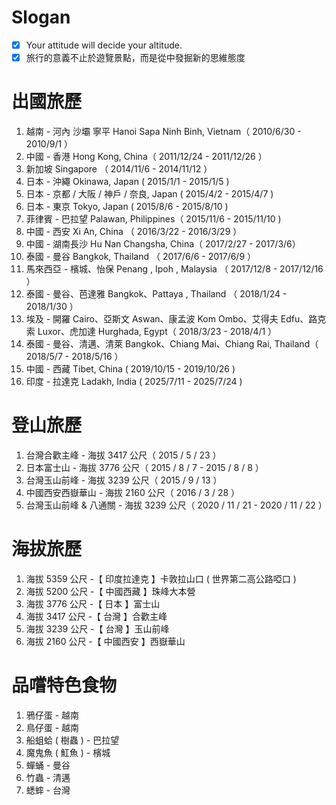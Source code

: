 # Slogan
- [x] Your attitude will decide your altitude.
- [x] 旅行的意義不止於遊覽景點，而是從中發掘新的思維態度

# 出國旅歷
1. 越南 - 河內 沙壩 寧平 Hanoi Sapa Ninh Binh, Vietnam（ 2010/6/30 - 2010/9/1 ）
2. 中國 - 香港 Hong Kong, China（ 2011/12/24 - 2011/12/26 ）
3. 新加坡 Singapore （ 2014/11/6 - 2014/11/12 ）
4. 日本 - 沖繩  Okinawa, Japan  ( 2015/1/1 - 2015/1/5 )
5. 日本 - 京都 / 大阪 / 神戶 / 奈良, Japan  ( 2015/4/2 - 2015/4/7 )
6. 日本 - 東京 Tokyo, Japan  ( 2015/8/6 - 2015/8/10 )
7. 菲律賓 - 巴拉望 Palawan,  Philippines（ 2015/11/6 - 2015/11/10 ) 
8. 中國 - 西安 Xi An, China （ 2016/3/22 - 2016/3/29 ）
9. 中國 - 湖南長沙 Hu Nan Changsha, China（ 2017/2/27 - 2017/3/6）
10. 泰國 - 曼谷 Bangkok, Thailand （ 2017/6/6 - 2017/6/9 ）
11. 馬來西亞 - 檳城、怡保 Penang , Ipoh  , Malaysia （ 2017/12/8 - 2017/12/16 ）
12. 泰國 - 曼谷、芭達雅 Bangkok、Pattaya  , Thailand （ 2018/1/24 - 2018/1/30 ）
13. 埃及 - 開羅 Cairo、亞斯文 Aswan、康孟波 Kom Ombo、艾得夫 Edfu、路克索 Luxor、虎加達 Hurghada, Egypt（ 2018/3/23 - 2018/4/1 ）
14. 泰國 - 曼谷、清邁、清萊 Bangkok、Chiang Mai、Chiang Rai, Thailand（ 2018/5/7 - 2018/5/16 ）
15. 中國 - 西藏 Tibet, China ( 2019/10/15 - 2019/10/26 )
16. 印度 - 拉達克 Ladakh, India ( 2025/7/11 - 2025/7/24 )

# 登山旅歷
1. 台灣合歡主峰 - 海拔 3417 公尺（ 2015 / 5 / 23 ） 
2. 日本富士山 - 海拔 3776 公尺（ 2015 / 8 / 7 - 2015 / 8 / 8 ）
3. 台灣玉山前峰 - 海拔 3239 公尺（ 2015 / 9 / 13 ）
4. 中國西安西嶽華山 - 海拔 2160 公尺（ 2016 / 3 / 28 ）
5. 台灣玉山前峰 & 八通關 - 海拔 3239 公尺（ 2020 / 11 / 21 - 2020 / 11 / 22 ）

# 海拔旅歷
1. 海拔 5359 公尺 -【 印度拉達克 】卡敦拉山口 ( 世界第二高公路啞口 )
2. 海拔 5200 公尺 -【 中國西藏 】珠峰大本營
3. 海拔 3776 公尺 -【 日本 】富士山
4. 海拔 3417 公尺 -【 台灣 】合歡主峰
5. 海拔 3239 公尺 -【 台灣 】玉山前峰
6. 海拔 2160 公尺 -【 中國西安 】西嶽華山

# 品嚐特色食物
1. 鴉仔蛋 - 越南
2. 鳥仔蛋 - 越南
3. 船蛆蛤 ( 樹蟲 ) - 巴拉望
4. 魔鬼魚 ( 魟魚 ) - 檳城
5. 蟬蛹 - 曼谷
6. 竹蟲 - 清邁
7. 蟋蟀 - 台灣
